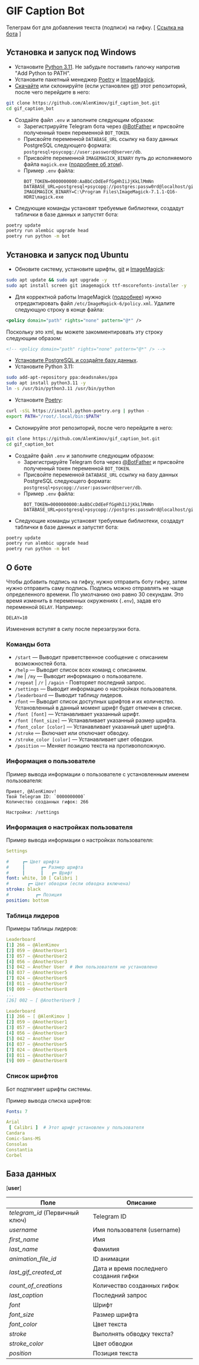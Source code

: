 # GIF Caption Bot
Телеграм бот для добавления текста (подписи) на гифку.
[ [Ссылка на бота](https://t.me/gif_caption_bot) ]

## Установка и запуск под Windows
- Установите [Python 3.11](https://www.python.org/downloads/windows/). Не забудьте поставить галочку напротив "Add Python to PATH".
- Установите пакетный менеджер [Poetry](https://python-poetry.org/docs/) и [ImageMagick](https://imagemagick.org/script/download.php).
- [Скачайте](https://github.com/AlenKimov/gif_caption_bot/archive/refs/heads/main.zip) или склонируйте (если установлен [git](https://git-scm.com/download/win)) этот репозиторий, после чего перейдите в него:
```bash
git clone https://github.com/AlenKimov/gif_caption_bot.git
cd gif_caption_bot
```
- Создайте файл `.env` и заполните следующим образом:
   - Зарегистрируйте Telegram бота через [@BotFather](https://t.me/BotFather) и присвойте полученный токен переменной `BOT_TOKEN`.
   - Присвойте переменной `DATABASE_URL` ссылку на базу данных PostgreSQL следующего формата: `postgresql+psycopg://user:password@server/db`.
   - Присвойте переменной `IMAGEMAGICK_BINARY` путь до исполняемого файла `magick.exe` ([подробнее об этом](https://moviepy-tburrows13.readthedocs.io/en/improve-docs/install.html#custom-paths-to-external-tools)).
   - Пример `.env` файла:
     ```
     BOT_TOKEN=0000000000:AaBbCcDdEeFfGgHhIiJjKkLlMmNn
     DATABASE_URL=postgresql+psycopg://postgres:passw0rd@localhost/gif_caption_bot_database
     IMAGEMAGICK_BINARY=C:\Program Files\ImageMagick-7.1.1-Q16-HDRI\magick.exe
     ```
- Следующие команды установят требуемые библиотеки, создадут таблички в базе данных и запустят бота:
```bash
poetry update                
poetry run alembic upgrade head
poetry run python -m bot
```

## Установка и запуск под Ubuntu
- Обновите систему, установите шрифты, [git](https://git-scm.com/download/linux) и [ImageMagick](https://imagemagick.org/script/install-source.php#linux):
```bash
sudo apt update && sudo apt upgrade -y
sudo apt install screen git imagemagick ttf-mscorefonts-installer -y
```
- Для корректной работы ImageMagick ([подробнее](https://github.com/Zulko/moviepy/issues/401#issuecomment-278679961)) нужно отредактировать файл `/etc/ImageMagick-6/policy.xml`. Удалите следующую строку в конце файла:
```xml
<policy domain="path" rights="none" pattern="@*" />
```
Поскольку это xml, вы можете закомментировать эту строку следующим образом:
```xml
<!-- <policy domain="path" rights="none" pattern="@*" /> -->
```
- [Установите PostgreSQL и создайте базу данных](https://www.digitalocean.com/community/tutorials/how-to-install-and-use-postgresql-on-ubuntu-18-04-ru#1-postgresql).
- Установите Python 3.11:
```bash
sudo add-apt-repository ppa:deadsnakes/ppa
sudo apt install python3.11 -y
ln -s /usr/bin/python3.11 /usr/bin/python
```
- Установите [Poetry](https://python-poetry.org/docs/):
```bash
curl -sSL https://install.python-poetry.org | python -
export PATH="/root/.local/bin:$PATH"
```
- Склонируйте этот репозиторий, после чего перейдите в него:
```bash
git clone https://github.com/AlenKimov/gif_caption_bot.git
cd gif_caption_bot
```
- Создайте файл `.env` и заполните следующим образом:
   - Зарегистрируйте Telegram бота через [@BotFather](https://t.me/BotFather) и присвойте полученный токен переменной `BOT_TOKEN`.
   - Присвойте переменной `DATABASE_URL` ссылку на базу данных PostgreSQL следующего формата: `postgresql+psycopg://user:password@server/db`.
   - Пример `.env` файла:
     ```
     BOT_TOKEN=0000000000:AaBbCcDdEeFfGgHhIiJjKkLlMmNn
     DATABASE_URL=postgresql+psycopg://postgres:passw0rd@localhost/gif_caption_bot_database
     ```
- Следующие команды установят требуемые библиотеки, создадут таблички в базе данных и запустят бота:
```bash
poetry update                
poetry run alembic upgrade head
poetry run python -m bot
```

## О боте
Чтобы добавить подпись на гифку, нужно отправить боту гифку, затем нужно отправить саму подпись. 
Подпись можно отправлять не чаще определенного времени. По умолчанию оно равно 30 секундам. 
Это время изменить в переменных окружениях (`.env`), задав его переменной `DELAY`. Например:
```
DELAY=10
```
Изменения вступят в силу после перезагрузки бота.

### Команды бота
- `/start` — Выводит приветственное сообщение с описанием возможностей бота.
- `/help` — Выводит список всех команд с описанием.
- `/me` | `/my` — Выводит информацию о пользователе.
- `/repeat` | `/r` | `/again` - Повторяет последний запрос.
- `/settings` — Выводит информацию о настройках пользователя.
- `/leaderboard` — Выводит таблицу лидеров.
- `/font` — Выводит список доступных шрифтов и их количество. Установленный в данный момент шрифт будет отмечен в списке.
- `/font [font]` — Устанавливает указанный шрифт.
- `/font [font_size]` — Устанавливает указанный размер шрифта.
- `/font_color [color]` — Устанавливает указанный цвет шрифта.
- `/stroke` — Включает или отключает обводку.
- `/stroke_color [color]` — Устанавливает цвет обводки.
- `/position` — Меняет позицию текста на противоположную.

### Информация о пользователе
Пример вывода информации о пользователе с установленным именем пользователя:
```
Привет, @AlenKimov!
Твой Telegram ID: `0000000000`
Количество созданных гифок: 266

Настройки: /settings
```

### Информация о настройках пользователя
Пример вывода информации о настройках пользователя:
```yaml
Settings

#     ┏━ Цвет шрифта
#     ┃      ┏━ Размер шрифта
#     ┃      ┃   ┏━ Шрифт
font: white, 10 [ Calibri ]
#       ┏━ Цвет обводки (если обводка включена)
stroke: black
#          ┏━ Позиция
position: bottom
```


### Таблица лидеров
Примеры таблицы лидеров:
```yaml
Leaderboard
[1] 266 — @AlenKimov
[2] 059 — @AnotherUser1
[3] 057 — @AnotherUser2
[4] 056 — @AnotherUser3
[5] 042 — Another User  # Имя пользователя не установлено
[6] 037 — @AnotherUser5
[7] 024 — @AnotherUser6
[8] 011 — @AnotherUser7
[9] 009 — @AnotherUser8
...
[26] 002 — [ @AnotherUser9 ]
```

```yaml
Leaderboard
[1] 266 — [ @AlenKimov ]
[2] 059 — @AnotherUser1
[3] 057 — @AnotherUser2
[4] 056 — @AnotherUser3
[5] 042 — Another User
[6] 037 — @AnotherUser5
[7] 024 — @AnotherUser6
[8] 011 — @AnotherUser7
[9] 009 — @AnotherUser8
```

### Список шрифтов
Бот подтягивет шрифты системы.

Пример вывода списка шрифтов:
```yaml
Fonts: 7

Arial
 [ Calibri ]  # Этот шрифт установлен у пользователя
Candara
Comic-Sans-MS
Consolas
Constantia
Corbel
```

## База данных

[**user**]

| Поле                           | Описание                               |
|--------------------------------|----------------------------------------|
| _telegram_id_ (Первичный ключ) | Telegram ID                            |
| _username_                     | Имя пользователя (username)            |
| _first_name_                   | Имя                                    |
| _last_name_                    | Фамилия                                |
| _animation_file_id_            | ID анимации                            |
| _last_gif_created_at_          | Дата и время последнего создания гифки |
| _count_of_creations_           | Количество созданных гифок             |
| _last_caption_                 | Последний запрос                       |
| _font_                         | Шрифт                                  |
| _font_size_                    | Размер шрифта                          |
| _font_color_                   | Цвет текста                            |
| _stroke_                       | Выполнять обводку текста?              |
| _stroke_color_                 | Цвет обводки                           |
| _position_                     | Позиция текста                         |
